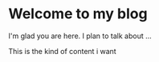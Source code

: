 # Welcome to my blog

I'm glad you are here. I plan to talk about ...

This  is the kind of content i want
